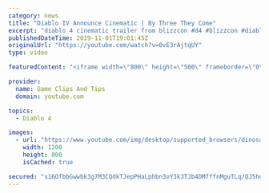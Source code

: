 ```yaml
---
category: news
title: "Diablo IV Announce Cinematic | By Three They Come"
excerpt: "diablo 4 cinematic trailer from blizzcon #d4 #blizzcon #diablo."
publishedDateTime: 2019-11-01T19:01:45Z
originalUrl: "https://youtube.com/watch?v=0vE3rAjtqUY"
type: video

featuredContent: "<iframe width=\"800\" height=\"500\" frameborder=\"0\" src=\"https://www.youtube.com/embed/0vE3rAjtqUY\" allow=\"accelerometer; autoplay; encrypted-media; gyroscope; picture-in-picture\" allowfullscreen></iframe>"

provider:
  name: Game Clips And Tips
  domain: youtube.com

topics:
  - Diablo 4

images:
  - url: "https://www.youtube.com/img/desktop/supported_browsers/dinosaur.png"
    width: 1200
    height: 800
    isCached: true

secured: "s16OfbbGwwbk3g7M3CQdkTJepPHaLphbn3vY3k3TJb4DMfffnMguTLq/QJ5hqZvxvJ12feSv76gubIZpnVzwW17KCyblzKFjd3D//n07xJAkMNjT7U3hHcxAfy2fvwHwO7ZBukYlDzhsFDJAA1hwH2CkQ2hludUDQ0Aj+LqXlNAbhTd4Mj3aekg/PJfyAg4KnseUFKdNbsYw0L12tHHWGf7xhxNEPw3TsqN9q2y3jYRsF9/cmt9v2wsTMUNhsKza97Q6QJUO0NUdfhczuOIy1NLD74lDYJqDvWUwKge0F4zBTvtJLVq2Z8P8cIMtTpyak/9XnTvd9Tzlcoy/T5Bp7zl4Q1JkDtyRtYPE2v/in3MrHnXO4fODIGBV9C3bMFWVw8yAKqRMcONPFT4AGcbYHQ==;a874OpyoNP2gOQ1NuuqM2w=="
---
```


